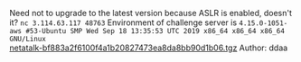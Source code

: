 Need not to upgrade to the latest version because ASLR is enabled, doesn't it?
`nc 3.114.63.117 48763`
Environment of challenge server is `4.15.0-1051-aws #53-Ubuntu SMP Wed Sep 18 13:35:53 UTC 2019 x86_64 x86_64 x86_64 GNU/Linux`<br>
<a href="http://hitcon-2019-quals.s3-website-ap-northeast-1.amazonaws.com/netatalk-bf883a2f6100f4a1b20827473ea8da8bb90d1b06.tgz">netatalk-bf883a2f6100f4a1b20827473ea8da8bb90d1b06.tgz</a>
Author: ddaa